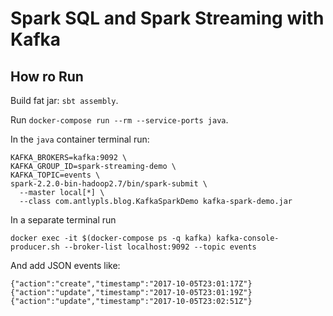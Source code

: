 Spark SQL and Spark Streaming with Kafka
========================================


How ro Run
----------

Build fat jar: `sbt assembly`.

Run `docker-compose run --rm --service-ports java`.

In the `java` container terminal run:

```
KAFKA_BROKERS=kafka:9092 \
KAFKA_GROUP_ID=spark-streaming-demo \
KAFKA_TOPIC=events \
spark-2.2.0-bin-hadoop2.7/bin/spark-submit \
  --master local[*] \
  --class com.antlypls.blog.KafkaSparkDemo kafka-spark-demo.jar
```

In a separate terminal run

```
docker exec -it $(docker-compose ps -q kafka) kafka-console-producer.sh --broker-list localhost:9092 --topic events
```

And add JSON events like:

```
{"action":"create","timestamp":"2017-10-05T23:01:17Z"}
{"action":"update","timestamp":"2017-10-05T23:01:19Z"}
{"action":"update","timestamp":"2017-10-05T23:02:51Z"}
```
